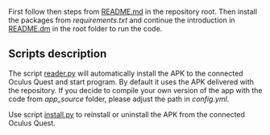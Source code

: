 First follow then steps from [README.md](../README.md) in the repository root. Then install the packages from *requirements.txt* and continue the introduction in [README.dm](../README.md) in the root folder to run the code.

## Scripts description

The script [reader.py](reader.py) will automatically install the APK to the connected Oculus Quest and start program. By default it uses the APK delivered with the repository. If you decide to compile your own version of the app with the code from *app_source* folder, please adjust the path in *config.yml*.

Use script [install.py](install.py) to reinstall or uninstall the APK from the connected Oculus Quest.
